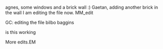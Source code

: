 agnes, some windows and a brick wall :)
Gaetan, adding another brick in the wall
I am editing the file now.
MM_edit

GC: editing the file
bilbo baggins

is this working

More edits.EM

